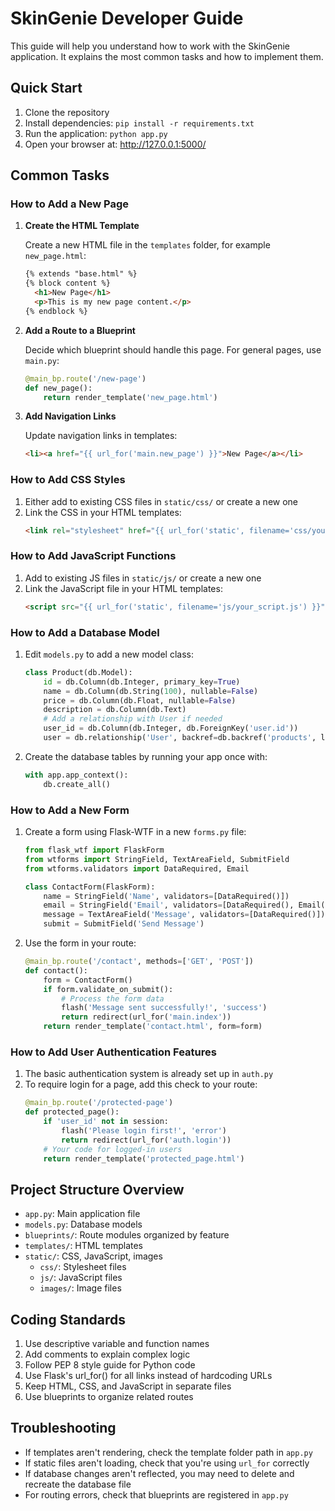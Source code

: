 # SkinGenie Developer Guide

This guide will help you understand how to work with the SkinGenie application. It explains the most common tasks and how to implement them.

## Quick Start

1. Clone the repository
2. Install dependencies: `pip install -r requirements.txt`
3. Run the application: `python app.py`
4. Open your browser at: http://127.0.0.1:5000/

## Common Tasks

### How to Add a New Page

1. **Create the HTML Template**
   
   Create a new HTML file in the `templates` folder, for example `new_page.html`:
   ```html
   {% extends "base.html" %}
   {% block content %}
     <h1>New Page</h1>
     <p>This is my new page content.</p>
   {% endblock %}
   ```

2. **Add a Route to a Blueprint**
   
   Decide which blueprint should handle this page. For general pages, use `main.py`:
   ```python
   @main_bp.route('/new-page')
   def new_page():
       return render_template('new_page.html')
   ```

3. **Add Navigation Links**
   
   Update navigation links in templates:
   ```html
   <li><a href="{{ url_for('main.new_page') }}">New Page</a></li>
   ```

### How to Add CSS Styles

1. Either add to existing CSS files in `static/css/` or create a new one
2. Link the CSS in your HTML templates:
   ```html
   <link rel="stylesheet" href="{{ url_for('static', filename='css/your_style.css') }}">
   ```

### How to Add JavaScript Functions

1. Add to existing JS files in `static/js/` or create a new one
2. Link the JavaScript file in your HTML templates:
   ```html
   <script src="{{ url_for('static', filename='js/your_script.js') }}"></script>
   ```

### How to Add a Database Model

1. Edit `models.py` to add a new model class:
   ```python
   class Product(db.Model):
       id = db.Column(db.Integer, primary_key=True)
       name = db.Column(db.String(100), nullable=False)
       price = db.Column(db.Float, nullable=False)
       description = db.Column(db.Text)
       # Add a relationship with User if needed
       user_id = db.Column(db.Integer, db.ForeignKey('user.id'))
       user = db.relationship('User', backref=db.backref('products', lazy=True))
   ```

2. Create the database tables by running your app once with:
   ```python
   with app.app_context():
       db.create_all()
   ```

### How to Add a New Form

1. Create a form using Flask-WTF in a new `forms.py` file:
   ```python
   from flask_wtf import FlaskForm
   from wtforms import StringField, TextAreaField, SubmitField
   from wtforms.validators import DataRequired, Email

   class ContactForm(FlaskForm):
       name = StringField('Name', validators=[DataRequired()])
       email = StringField('Email', validators=[DataRequired(), Email()])
       message = TextAreaField('Message', validators=[DataRequired()])
       submit = SubmitField('Send Message')
   ```

2. Use the form in your route:
   ```python
   @main_bp.route('/contact', methods=['GET', 'POST'])
   def contact():
       form = ContactForm()
       if form.validate_on_submit():
           # Process the form data
           flash('Message sent successfully!', 'success')
           return redirect(url_for('main.index'))
       return render_template('contact.html', form=form)
   ```

### How to Add User Authentication Features

1. The basic authentication system is already set up in `auth.py`
2. To require login for a page, add this check to your route:
   ```python
   @main_bp.route('/protected-page')
   def protected_page():
       if 'user_id' not in session:
           flash('Please login first!', 'error')
           return redirect(url_for('auth.login'))
       # Your code for logged-in users
       return render_template('protected_page.html')
   ```

## Project Structure Overview

- `app.py`: Main application file
- `models.py`: Database models
- `blueprints/`: Route modules organized by feature
- `templates/`: HTML templates
- `static/`: CSS, JavaScript, images
  - `css/`: Stylesheet files
  - `js/`: JavaScript files
  - `images/`: Image files

## Coding Standards

1. Use descriptive variable and function names
2. Add comments to explain complex logic
3. Follow PEP 8 style guide for Python code
4. Use Flask's url_for() for all links instead of hardcoding URLs
5. Keep HTML, CSS, and JavaScript in separate files
6. Use blueprints to organize related routes

## Troubleshooting

- If templates aren't rendering, check the template folder path in `app.py`
- If static files aren't loading, check that you're using `url_for` correctly
- If database changes aren't reflected, you may need to delete and recreate the database file
- For routing errors, check that blueprints are registered in `app.py` 
